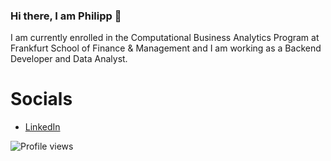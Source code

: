 ### Hi there, I am Philipp 👋

I am currently enrolled in the Computational Business Analytics Program at Frankfurt School of Finance & Management and I am working as a Backend Developer and Data Analyst.

# Socials
- [LinkedIn](https://www.linkedin.com/in/philipp-götz-9a7430211/)

![Profile views](https://gpvc.arturio.dev/Phill981)


